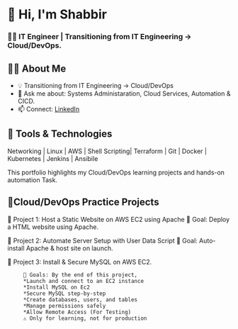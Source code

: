  # 👋 Hi, I'm Shabbir
 ### 🧑‍💻 IT Engineer | Transitioning from IT Engineering → Cloud/DevOps.

## 🧑‍💻 About Me
- 💡 Transitioning from IT Engineering → Cloud/DevOps
- 💬 Ask me about: Systems Administaration, Cloud Services, Automation & CICD.
- 📫 Connect: [LinkedIn](https://linkedin.com/in/yourprofile)

  
## 🔧 Tools & Technologies
Networking | Linux | AWS | Shell Scripting| Terraform | Git | Docker | Kubernetes | Jenkins | Ansibile

This portfolio highlights my Cloud/DevOps learning projects and hands-on automation Task.

## 📂Cloud/DevOps Practice Projects

🔵 Project 1:  Host a Static Website on AWS EC2 using Apache
🎯 Goal: Deploy a HTML website using Apache.

🔵 Project 2: Automate Server Setup with User Data Script
🎯 Goal: Auto-install Apache & host site on launch.

🔵 Project 3: Install & Secure MySQL on AWS EC2.

         🎯 Goals: By the end of this project,
         *Launch and connect to an EC2 instance
         *Install MySQL on Ec2
         *Secure MySQL step-by-step
         *Create databases, users, and tables
         *Manage permissions safely
         *Allow Remote Access (For Testing)
         ⚠️ Only for learning, not for production

 
